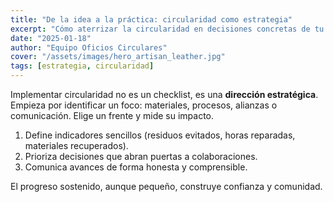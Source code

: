```yaml
---
title: "De la idea a la práctica: circularidad como estrategia"
excerpt: "Cómo aterrizar la circularidad en decisiones concretas de tu proyecto."
date: "2025-01-18"
author: "Equipo Oficios Circulares"
cover: "/assets/images/hero_artisan_leather.jpg"
tags: [estrategia, circularidad]
---
```


Implementar circularidad no es un checklist, es una **dirección estratégica**. Empieza por identificar un foco: materiales, procesos, alianzas o comunicación. Elige un frente y mide su impacto.

1. Define indicadores sencillos (residuos evitados, horas reparadas, materiales recuperados).
2. Prioriza decisiones que abran puertas a colaboraciones.
3. Comunica avances de forma honesta y comprensible.

El progreso sostenido, aunque pequeño, construye confianza y comunidad.

